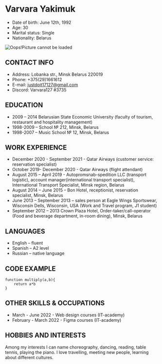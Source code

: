 # **Varvara Yakimuk**

* Date of birth: June 12th, 1992
* Age: 30
* Marital status: Single
* Nationality: Belarus

![Oops!Picture cannot be loaded](/rsschool-cv/assets/img/picture.jpg)

## CONTACT INFO

* Address:  Lobanka str., Minsk Belarus 220019
* Phone: +375(29)1661612
* E-mail: justdoit17127@gmail.com
* Discord: Varvara127 #3735

## EDUCATION

* 2009 – 2014 Belarusian State Economic University (faculty of tourism, restaurant and hospitality management)
* 1998-2009 – School № 212, Minsk, Belarus 
* 1998-2007 – Music School № 12, Minsk, Belarus

## WORK EXPERIENCE

* December 2020 - September 2021 - Qatar Airways (customer service: reservation specialist)
* October 2019- December 2020 -  Qatar Airways (flight attendant)
* August 2015 – April 2019 - Autopromsnab-spedition LLC (transport logistic), account manager(international transport specialist), International Transport Specialist, Minsk region, Belarus
* August 2014 – June 2015 – Bon Hotel, receptionist, reservation specialist, Minsk, Belarus
* June 2013 – September 2013 – sales person at Eagle Wings Sportswear, Wisconsin Dells, Wisconsin, USA (Work and Travel program, J1 student)
* September 2012 – 2013 Crown Plaza Hotel, Order-taker/call-operator (Food and beverage department, in-room dining), Minsk, Belarus

## LANGUAGES

* English – fluent 
* Spanish – A2 level
* Russian – native language

## CODE EXAMPLE

```
function multiply(a,b){
    return a*b
}
```

## OTHER SKILLS & OCCUPATIONS

* March - June 2022 - Web design courses (IT-academy)
* February - March 2022 - Figma courses (IT-academy)


## HOBBIES AND INTERESTS
Among my interests I can name choreography, dancing, reading, table
tennis, playing the piano. I love travelling, meeting new people, learning about different cultures.




